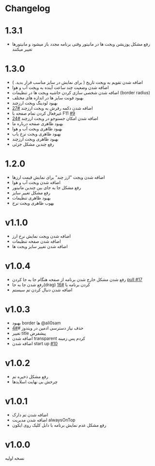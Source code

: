 # Changelog

# 1.3.1
- رفع مشکل پوزیشن ویجت ها در مانیتور وقتی برنامه مجدد باز میشود و مانیتورها تغییر میکنند

# 1.3.0
- اضافه شدن تقویم به ویجت تاریخ ( برای نمایش در سایز مناسب قرار بدید. )
- اضافه شدن وضعیت چند ساعت آینده به ویجت آب و هوا
- اضافه شدن شخصی سازی کردن حاشیه ویجت ها در تنظیمات (border radius)
- بهبود فونت سایز ها در اندازه های مختلف
- بهبود لودینگ ویجت ارزچند
- اضافه شدن دکمه رفرش به ویجت ارزچند [#27](https://github.com/sajjadmrx/btime-desktop/issues/27)
- غیرفعال کردن تمام صفحه با F11 [#9](https://github.com/sajjadmrx/btime-desktop/issues/9)
- اضافه شدن امکان جستوجو در ویجت ارزچند [#24](https://github.com/sajjadmrx/btime-desktop/issues/24)
- بهبود ظاهری صفحه درباره ما
- بهبود ظاهری ویجت آب و هوا
- بهبود ظاهری ویجت نرخ یاب
- بهبود ظاهری ویجت ارزچند
- رفع چندین مشکل جزئی


# 1.2.0
- اضافه شدن ویجت "ارز چند" برای نمایش قیمت ارزها
- اضافه شدن ویجت آب و هوا
- رفع مشکل جا به جای بین چندین مانیتور
- رفع مشکل تغییر سایز
- بهبود ظاهری تنظیمات
- بهوب ظاهری ویجت نرخ

# v1.1.0
- اضافه شدن ویجت نمایش نرخ ارز
- اضافه شدن صفحه تنظیمات
- اضافه شدن تغییر سایز ویجت ها

# v1.0.4

- رفع شدن مشکل خارج شدن برنامه از صفحه هنگام جا به جا کردن [pull #17](https://github.com/sajjadmrx/btime-desktop/pull/17)
- رفع شدن جا به جا(drag) کردن برنامه یا [#16](https://github.com/sajjadmrx/btime-desktop/issues/16)
- اضافه شدن دنبال کردن تم سیستم

# v1.0.3

- بهبود border ها @ali0sam
- حذف نیاز دسترسی ادمین در ویندوز #[#4](https://github.com/sajjadmrx/btime-desktop/issues/4)
- تغییر title پیشفرض
- اضافه شدن transparent کردم پس زمینه
- اضافه شدن start up [#10](https://github.com/sajjadmrx/btime-desktop/issues/10)

# v1.0.2

- رفع مشکل ذخیره تم
- چرخش بی نهایت اسلایدها

# v1.0.1

- اضافه شدن تم دارک
- اضافه شدن مدیریت alwaysOnTop
- رفع مشکل عدم نمایش برنامه با دابل کلیک روی ایکون

# v1.0.0

نسخه اولیه
